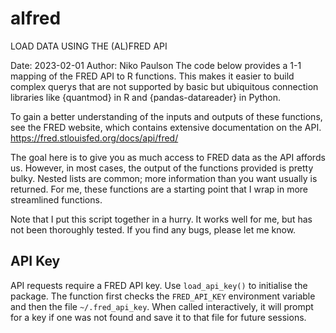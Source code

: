 # alfred
LOAD DATA USING THE (AL)FRED API

Date: 2023-02-01
Author: Niko Paulson
The code below provides a 1-1 mapping of the FRED API to R functions. This 
makes it easier to build complex querys that are not supported by basic but
ubiquitous connection libraries like {quantmod} in R and {pandas-datareader} 
in Python. 

To gain a better understanding of the inputs and outputs of these functions,
see the FRED website, which contains extensive documentation on the API. 
https://fred.stlouisfed.org/docs/api/fred/

The goal here is to give you as much access to FRED data as the API
affords us. However, in most cases, the output of the functions provided is 
pretty bulky. Nested lists are common; more information than you want 
usually is returned. For  me, these functions are a starting point that I 
wrap in more streamlined functions.

Note that I put this script together in a hurry. It works well for me,
but has not been thoroughly tested. If you find any bugs, please let me know.

## API Key

API requests require a FRED API key. Use `load_api_key()` to initialise the
package. The function first checks the `FRED_API_KEY` environment variable and
then the file `~/.fred_api_key`. When called interactively, it will prompt for a
key if one was not found and save it to that file for future sessions.
